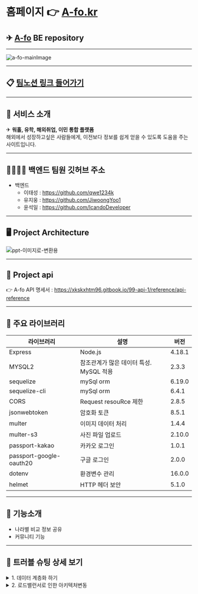# 홈페이지 👉 [A-fo.kr](https://a-fo.kr) 

## ✈ [A-fo](https://github.com/qwe1234k/HH99FinalProject_BE) BE repository
---
![a-fo-mainImage](https://user-images.githubusercontent.com/96129738/171001558-4c3a09b6-a265-4aff-9c3a-f6c5eba57071.png)


---

## 📋 [팀노션 링크 들어가기](https://www.notion.so/40fa62a06e8e444280f9c84ff5ea274d)

---

## 🔎 서비스 소개
✈ **워홀, 유학, 해외취업, 이민 통합 플랫폼**<br>
해외에서 성장하고싶은 사람들에게, 이전보다 정보를 쉽게 얻을 수 있도록 도움을 주는 사이트입니다.


---

## 👨‍👩‍👧‍👧 백엔드 팀원 깃허브 주소

- 백엔드
  - 이태성 : https://github.com/qwe1234k
  - 유지웅 : https://github.com/JiwoongYoo1
  - 윤석일 : https://github.com/IcandoDeveloper
---

## 🖥 Project Architecture

![ppt-이미지로-변환용](https://user-images.githubusercontent.com/96129738/171004010-e03d4a6b-dda6-41c6-b0e3-5f18c12d149f.svg)


---

## 🎄 Project api

👉 A-fo API 명세서 : https://xkskxhtm96.gitbook.io/99-api-1/reference/api-reference

---

## 📕 주요 라이브러리

| 라이브러리    | 설명                       | 버전   |
| ------------- | -------------------------- | ------ |
| Express       | Node.js                    | 4.18.1 |
| MYSQL2         | 참조관계가 많은 데이터 특성. MySQL 적용 | 2.3.3 |
|sequelize      | mySql orm                      |6.19.0 |
|sequelize-cli      | mySql orm                      |6.4.1 |
| CORS          | Request resouRce 제한      | 2.8.5  |
| jsonwebtoken  | 암호화 토큰                 | 8.5.1  |
| multer       | 이미지 데이터 처리              | 1.4.4  |
| multer-s3        | 사진 파일 업로드               | 2.10.0  |
| passport-kakao      | 카카오 로그인    | 1.0.1  |
|  passport-google-oauth20      | 구글 로그인                | 2.0.0  |
| dotenv       | 환경변수 관리               | 16.0.0  |
| helmet       | HTTP 헤더 보안               | 5.1.0  |

---

## 🌠 기능소개

- 나라별 비교 정보 공유
- 커뮤니티 기능

---

## 🔑 트러블 슈팅 상세 보기


<details markdown="1">
<summary>1. 데이터 계층화 하기</summary>

<!--summary 아래 빈칸 공백 두고 내용을 적는공간-->
## 1. 데이터 계층화 하기

- 목적 및 초기상황

<aside>
💡 A-fo는 여러나라의 다양한 카테고리를 제공해줘야하는 목적이 있습니다. 이를 효과적으로 표현하려면 데이터를 json형태로 계층화 작업을 체계적으로 해야했습니다. 체계적이라 함은FE가 map함수를 사용하는데 문제가 없는 구조로 설계함을 의미합니다.

</aside>

- 문제상황

<aside>
💡 초기에는 BE가 자체적으로 판단해서 json 구조를 임의로 설계해서 응답을 해주었더니, FE 측에서 map이 안돌려진다고만 말씀하셔서 다시 BE가 임의로 json구조를 재설계하고 응답값을 FE가 확인하고 map이 안돌려진다는 식의 비효율적인 의사소통이 일어나고 있었습니다.

</aside>

- 해결책

<aside>
💡 json구조를 8번 가량을 재설계하고 나서 이렇게 해서는 일이 끝나지 않겠다 싶어서 먼저 FE가 원하는 구조를 제시해달라고 말씀드리고, 저희가 FE의 요구를 귀담아 듣고 재설계를 진행하였더니, 2번정도의 추가적인 재설계로 데이터의 json구조를 확정 지을 수 있었습니다.

</aside>

- 고찰

<aside>
💡 일을 너무 단순하게 하던대로 하면 되겠지 식의 사고방식이 가장 문제였던것으로 생각됩니다. 해당 사고방식으로 인한 문제발생을 의식하자마자 FE의 요구를 먼저 들어보는게 맞겠다는 판단이 들게되었습니다. 그에따라 FE의 요구대로 데이터의 json구조를 설계하니 재설계2번으로 정상동작을 할 수 있었고, 개발자간의 의사소통의 방법과 중요성에대해서 깨달게 되는 계기가 되었습니다.

</aside>
</details>

<details markdown="1">
<summary>2. 로드밸런서로 인한 아키텍처변동</summary>

<!--summary 아래 빈칸 공백 두고 내용을 적는공간-->

## 2. 로드밸런서로 인한 아키텍처변동

- 목적 및 초기상황

<aside>
💡 초기 A-fo의 아키텍처는 게시글의 이미지를 단순히 EC2의 EBS에 저장하는 방식으로 구현을 했습니다. 그리고 이미지의 url을 RDS에 저장하는 방식으로 구현하여 FE에게 url을 응답하는 식으로 이미지가 게시글에 보이도록 하였습니다.
하지만 t2.micro 사양의 EC2 1개로는 많은 유저들이 사이트를 방문했을경우 긴 로딩을 유발하거나 먹통이 된다는 사례를 찾아볼 수 있어서 Application Load Balancer를 활용하여 2개의 EC2로 부하를 분산시키는 방식으로 아키텍처를 변경하였습니다.

</aside>

- 문제상황

<aside>
💡 EC2가 2개로 나뉘어지다 보니 url 주소를 FE에게 응답할때 1번EC2에 저장되어있는 이미지의 주소를 2번EC2에게 ALB가 요청을 하면 undefined가 뜨는 문제가 발생하게되었습니다.

</aside>

- 해결책

<aside>
💡 이미지를 Amazon S3라는 서비스로 별개의 이미지 저장공간을 활용하여 저장하였습니다. 그러므로 ALB가 어떤 EC2에게 이미지주소 요청을 하더라도 EC2는 S3가 생성한 이미지 url을 RDS에서 조회하여 응답하도록 하면 문제를 해결 할 수 있었습니다.

</aside>

- 고찰

<aside>
💡 서버 가용성을 위해 기존의 아키텍처에서 새로운 아케텍처로 구조 개선을 하게되었을때, 코드수정과 처음 사용해보는 AWS의 서비스를 공부하고 저희의 케이스에 맞도록 적용하는 경험을 하게되었습니다. 앞으로도 새로운 AWS 서비스를 공부해서 내 프로젝트에 적용해 볼 수 있겠다는 자신감을 얻을 수 있었습니다.

</aside>
</details

---
